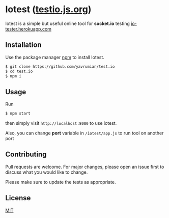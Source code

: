 # Iotest ([testio.js.org](https://testio.js.org))

Iotest is a simple but useful online tool for **socket.io** testing [io-tester.herokuapp.com](http://io-tester.herokuapp.com/)

## Installation

Use the package manager [npm](https://www.npmjs.com/) to install Iotest.

```bash
$ git clone https://github.com/yavrumian/test.io
$ cd test.io
$ npm i
```

## Usage
Run 
```bash
$ npm start
```

then simply visit `http://localhost:8080` to use iotest.

Also, you can change **port** variable in `/iotest/app.js` to run tool on another port

## Contributing
Pull requests are welcome. For major changes, please open an issue first to discuss what you would like to change.

Please make sure to update the tests as appropriate.

## License
[MIT](https://choosealicense.com/licenses/mit/)
